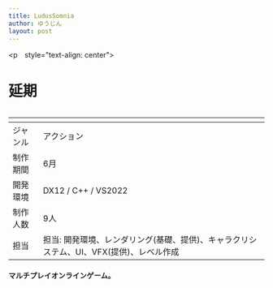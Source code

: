 ```yaml
---
title: LudusSomnia
author: ゆうじん
layout: post
---
```


 <p　style="text-align: center">
    <h1>
          延期
    </h1>
  </p>

<span class="image featured"><img src="https://yevgeniidimoglo.github.io/Portfolio/assets/images/img/Games/game5s.png" alt="" /></span>

<div class="table-wrapper">
  <table>
    <thead>
      <tr>
        <th> </th>
        <th> </th>
      </tr>
    </thead>
    <tbody>
      <tr>
        <td>ジャンル</td>
        <td>アクション</td>
      </tr>
      <tr>
        <td>制作期間</td>
        <td>6月</td>
      </tr>
      <tr>
        <td>開発環境</td>
        <td>DX12 / C++ / VS2022</td>
      </tr>
      <tr>
        <td>制作人数</td>
        <td>9人</td>
      </tr>
      <tr>
        <td>担当</td>
        <td>担当: 開発環境、レンダリング(基礎、提供)、キャラクリシステム、UI、VFX(提供)、レベル作成</td>
      </tr>
    </tbody>
  </table>
</div>

 <p>
    <h4>
    マルチプレイオンラインゲーム。
    </h4>
  </p>